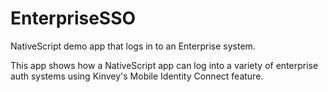 # EnterpriseSSO
NativeScript demo app that logs in to an Enterprise system.

This app shows how a NativeScript app can log into a variety of enterprise auth systems using Kinvey's Mobile Identity Connect feature.
